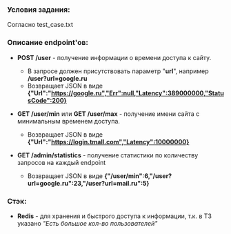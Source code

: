 ### Условия задания:

Согласно test_case.txt

### Описание endpoint'ов:

* **POST /user** - получение информации о времени доступа к сайту.

  * В запросе должен присутствовать параметр "**url**", например **/user?url=google.ru**
  * Возвращает JSON в виде **{"Url":"https://google.ru","Err":null,"Latency":389000000,"StatusCode":200}**

* **GET /user/min** или **GET /user/max** - получение имени сайта с минимальным временем доступа.
	* Возвращает JSON в виде **{"Url":"https://login.tmall.com","Latency":10000000}**

* **GET /admin/statistics** - получение статистики по количеству запросов на каждый endpoint
	 * Возвращает JSON в виде **{"/user/min":6,"/user?url=google.ru":23,"/user?url=mail.ru":5}**

### Стэк:

* **Redis** - для хранения и быстрого доступа к информации, т.к. в ТЗ указано *"Есть большое кол-во пользователей"*